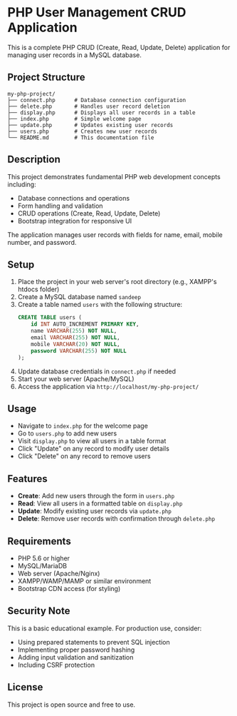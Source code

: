 # PHP User Management CRUD Application

This is a complete PHP CRUD (Create, Read, Update, Delete) application for managing user records in a MySQL database.

## Project Structure

```
my-php-project/
├── connect.php      # Database connection configuration
├── delete.php       # Handles user record deletion
├── display.php      # Displays all user records in a table
├── index.php        # Simple welcome page
├── update.php       # Updates existing user records
├── users.php        # Creates new user records
└── README.md        # This documentation file
```

## Description

This project demonstrates fundamental PHP web development concepts including:
- Database connections and operations
- Form handling and validation
- CRUD operations (Create, Read, Update, Delete)
- Bootstrap integration for responsive UI

The application manages user records with fields for name, email, mobile number, and password.

## Setup

1. Place the project in your web server's root directory (e.g., XAMPP's htdocs folder)
2. Create a MySQL database named `sandeep`
3. Create a table named `users` with the following structure:
   ```sql
   CREATE TABLE users (
       id INT AUTO_INCREMENT PRIMARY KEY,
       name VARCHAR(255) NOT NULL,
       email VARCHAR(255) NOT NULL,
       mobile VARCHAR(20) NOT NULL,
       password VARCHAR(255) NOT NULL
   );
   ```
4. Update database credentials in `connect.php` if needed
5. Start your web server (Apache/MySQL)
6. Access the application via `http://localhost/my-php-project/`

## Usage

- Navigate to `index.php` for the welcome page
- Go to `users.php` to add new users
- Visit `display.php` to view all users in a table format
- Click "Update" on any record to modify user details
- Click "Delete" on any record to remove users

## Features

- **Create**: Add new users through the form in `users.php`
- **Read**: View all users in a formatted table on `display.php`
- **Update**: Modify existing user records via `update.php`
- **Delete**: Remove user records with confirmation through `delete.php`

## Requirements

- PHP 5.6 or higher
- MySQL/MariaDB
- Web server (Apache/Nginx)
- XAMPP/WAMP/MAMP or similar environment
- Bootstrap CDN access (for styling)

## Security Note

This is a basic educational example. For production use, consider:
- Using prepared statements to prevent SQL injection
- Implementing proper password hashing
- Adding input validation and sanitization
- Including CSRF protection

## License

This project is open source and free to use.
